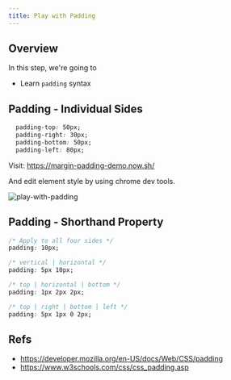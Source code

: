 ```yaml
---
title: Play with Padding
---
```


## Overview
In this step, we're going to
- Learn `padding` syntax


## Padding - Individual Sides

```css
  padding-top: 50px;
  padding-right: 30px;
  padding-bottom: 50px;
  padding-left: 80px;
```

Visit: https://margin-padding-demo.now.sh/

And edit element style by using chrome dev tools.

![play-with-padding](../../img/20200428_035736.gif)


## Padding - Shorthand Property

```css
/* Apply to all four sides */
padding: 10px;

/* vertical | horizontal */
padding: 5px 10px;

/* top | horizontal | bottom */
padding: 1px 2px 2px;

/* top | right | bottom | left */
padding: 5px 1px 0 2px;
```

## Refs
- https://developer.mozilla.org/en-US/docs/Web/CSS/padding
- https://www.w3schools.com/css/css_padding.asp